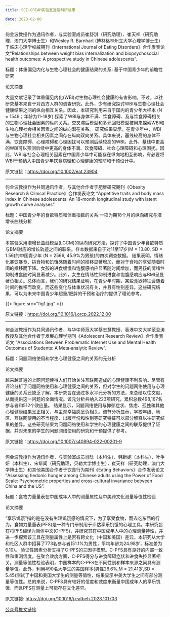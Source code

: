 ```yaml
---
title: SCI-CREAM实验室近期科研成果

date: 2023-02-08
---
```



<!--more-->

何金波教授作为通讯作者，与实验室成员崔舒淇（研究助理）、崔天祥（研究助理，澳门大学博士生）和Wesley R. Barnhart (博林格林州立大学心理学博士生) 于临床心理学权威期刊《International Journal of Eating Disorders》合作发表论文“Relationships between weight bias internalization and biopsychosocial health outcomes: A prospective study in Chinese adolescents”.


标题：体重偏见内化与生物心理社会的健康结果的关系: 基于中国青少年的前瞻性研究



论文摘要


大量文献记录了体重偏见内化(WBI)对生物心理社会健康的有害影响。不过，以往研究基本来自于对西方人群的调查研究。此外，少有研究探讨WBI与生物心理社会健康结果之间的纵向相互关系。因此，本研究利用来自于国内的青少年大样本 (N = 1549；年龄为11-18岁) 探索了WBI与身体不满、饮食障碍、及与饮食障碍相关的生物心理社会因素的纵向关系。交叉滞后模型和多元回归模型被用来探索WBI和生物心理社会相关因素之间的纵向潜在关系。
研究结果显示，在青少年中，WBI与生物心理社会相关因素之间存在纵向双向关系。具体来说，基线较高的身体不满、饮食障碍、心理障碍和心理困扰可以预测后续较高的WBI。此外，基线中更高的WBI可以预测后续中更高的身体不满、饮食障碍、社会心理障碍和心理困扰。因此，WBI与社会心理相关因素在中国青少年中可能存在纵向地相互影响，有必要将WBI干预纳入中国青少年饮食病理和心理健康的预防和干预设计中。



原文链接：https://doi.org/10.1002/eat.23904

---

何金波教授作为共同通讯作者，与其他合作者于肥胖研究期刊《Obesity Research & Clinical Practice》合作发表论文 “Appetitive traits and body mass index in Chinese adolescents: An 18-month longitudinal study with latent growth curve analyses”.


标题：中国青少年的食欲特质和体重指数的关系:一项为期18个月的纵向研究与潜增长曲线分析


论文摘要


本实验采用潜增长曲线模型(LGCM)的纵向研究方法，探讨了中国青少年食欲特质与BMI对应的增长轨迹之间的联系。样本数据来自于对11至17岁(M = 13.80, SD = 1.56)的中国青少年 (N = 2566, 45.9%为男孩)的四次调查数据。
结果表明，情绪化暴饮暴食、挑食物和饥饿感随着时间的推移显著增加，而对于食物的享受随着时间的推移而下降。女孩的进食缓慢和饱腹感响应显著随时间增加，而男孩的情绪性抑制进食随时间显著减少。此外，女生在情绪性抑制进食和饱腹感响应与BMI呈显著负相关。总体而言，我们的研究结果证明，在青少年时期，某些食欲特征会随着时间的推移而改变，而这些变化与体重状况有关，并且有性别差异。这些研究结果，可以为未来中国青少年超重/肥胖的干预和治疗的提供了理论参考。


{{< figure src="fig1.jpg" >}}


原文链接：https://doi.org/10.1016/j.orcp.2022.12.00

---

何金波教授作为共同通讯作者，与华中师范大学蔡志慧教授、香港中文大学范息涛教授及其他合作者于发展心理学期刊《Adolescent Research Review》合作发表论文 “Associations Between Problematic Internet Use and Mental Health Outcomes of Students: A Meta‑analytic Review”.


标题：问题网络使用和学生心理健康之间的关系的元分析


论文摘要


越来越普遍的上网问题使得人们开始关注互联网造成的心理健康不利影响。尽管有评论分析了问题网络使用和心理健康之间的关系，但对学生的问题网络使用与心理健康的关系还缺乏了解。本研究旨在通过多水平元分析的方法，来总结以往文献，从而提供这一问题的全面情况。该元分析共纳入223项研究，累积总数498,167名参与者和512个效应量。
结果显示，问题网络使用与抑郁症状、焦虑、孤独和其他心理健康结果呈正相关，与主观幸福感呈负相关。调节分析显示，学校年级、地区、互联网使用的不当程度、出版年份和性别等研究特征可以部分解释以往研究结果的差异。这些研究结果为问题网络使用和学生的心理健康之间的联系提供了证据，并对未来的学生的问题网络使用的研究和干预提供了参考。


原文链接：https://doi.org/10.1007/s40894-022-00201-9

---

何金波教授作为通讯作者，与实验室成员肖晗（本科生）、韩新妮（本科生）、叶争妍（本科生）、宋牮闻（研究助理，贝勒大学博士生），崔天祥（研究助理，澳门大学博士生）和其他美国合作者于饮食行为期刊《Eating Behaviors》合作发表论文 “Assessing hedonic hunger among Chinese adults using the Power of Food Scale: Psychometric properties and cross-cultural invariance between China and the US”.


标题：食物力量量表在中国成年人中的测量属性及中美跨文化测量等值性检验


论文摘要


“享乐饥饿”指的是在没有生理饥饿感的情况下，为了享受食物，而去吃东西的行为。食物力量量表(PFS)是一种专门研制用于评估享乐饥饿的心理工具。本研究旨在将PFS翻译为简体中文(C-PFS)，并研究其在中国成年人中的心理测量特性，并进一步探索该工具在测量属性上是否有跨文化（中国和美国）差异。本研究从大学和社区人群中招募了773名参与者(51.1%为男性，平均年龄为24.98岁，标准差为 6.10)。
验证性因素分析支持了C-PFS的三因子模型。C-PFS具有良好的内部一致性和重测信度。在聚合效度方面，C-PFS得分与进食障碍症状和进食失控显著相关。测量等值性检验表明，中国样本的C-PFS在不同性别和样本来源之间具有测量等值。此外，利用490名大学生的美国样本(男性26.6%,M = 21.41岁,SD = 5.45)测试了中国和美国大学生的测量等值性，结果显示中美大学生之间有部分测量等值性。总的来说，C-PFS具有较好的信度和效度来衡量中国成年人的享乐饥饿，而且PFS在测量上可能存在文化差异。



原文链接: https://doi.org/10.1016/j.eatbeh.2023.101703


[公众号推文链接](https://mp.weixin.qq.com/s/jg3SMwXEsNyzW-F6rfG6dQ)
